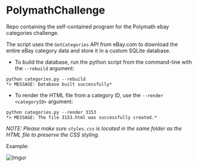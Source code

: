 # PolymathChallenge
Repo containing the self-contained program for the Polymath ebay categories challenge.

The script uses the ```GetCategories``` API from eBay.com to download the entire eBay category data and store it in a custom SQLite database.

- To build the database, run the python script from the command-line with the ```--rebuild``` argument:

```
python categories.py --rebuild
*> MESSAGE: Database built successfully*
```

- To render the HTML file from a category ID, use the ```--render <categoryID>``` argument:

```
python categories.py --render 3153
*> MESSAGE: The file 3153.html was successfully created.*
```

*NOTE: Please make sure ```styles.css``` is located in the same folder as the HTML file to preserve the CSS styling.*

Example:

![Imgur](https://i.imgur.com/8yrfAZF.jpg)